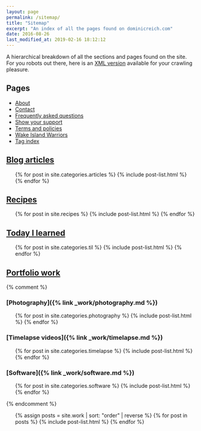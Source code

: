```yaml
---
layout: page
permalink: /sitemap/
title: "Sitemap"
excerpt: "An index of all the pages found on dominicreich.com"
date: 2016-08-26
last_modified_at: 2019-02-16 18:12:12
---
```


A hierarchical breakdown of all the sections and pages found on the site. For you robots out there, here is an [XML version](/sitemap.xml) available for your crawling pleasure.

## Pages

- [About](/about/)
- [Contact](/contact/)
- [Frequently asked questions](/faqs/)
- [Show your support](/support/)
- [Terms and policies](/terms/)
- [Wake Island Warriors](/wiw/)
- [Tag index](/tag/)

## [Blog articles](/articles/)

<ul>
  {% for post in site.categories.articles %}
    {% include post-list.html %}
  {% endfor %}
</ul>

## [Recipes](/recipes/)

<ul>
  {% for post in site.recipes %}
    {% include post-list.html %}
  {% endfor %}
</ul>

## [Today I learned](/til/)

<ul>
  {% for post in site.categories.til %}
    {% include post-list.html %}
  {% endfor %}
</ul>

## [Portfolio work](/work/)

{% comment %}
### [Photography]({% link _work/photography.md %})

<ul>
  {% for post in site.categories.photography %}
    {% include post-list.html %}
  {% endfor %}
</ul>

### [Timelapse videos]({% link _work/timelapse.md %})

<ul>
  {% for post in site.categories.timelapse %}
    {% include post-list.html %}
  {% endfor %}
</ul>

### [Software]({% link _work/software.md %})

<ul>
  {% for post in site.categories.software %}
    {% include post-list.html %}
  {% endfor %}
</ul>
{% endcomment %}

<ul>
  {% assign posts = site.work | sort: "order" | reverse %}
  {% for post in posts %}
    {% include post-list.html %}
  {% endfor %}
</ul>
